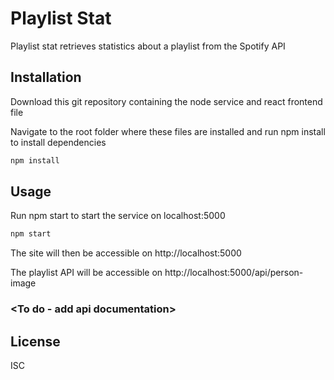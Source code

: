 # Playlist Stat

Playlist stat retrieves statistics about a playlist from the Spotify API

## Installation

Download this git repository containing the node service and react frontend file

Navigate to the root folder where these files are installed and run npm install to install dependencies

```bash
npm install
```

## Usage

Run npm start to start the service on localhost:5000

```bash
npm start
```

The site will then be accessible on http://localhost:5000

The playlist API will be accessible on http://localhost:5000/api/person-image

### <To do - add api documentation>


## License
ISC